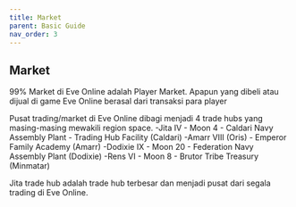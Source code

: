 ```yaml
---
title: Market
parent: Basic Guide
nav_order: 3
---
```


## Market

99% Market di Eve Online adalah Player Market. Apapun yang dibeli atau dijual di game Eve Online berasal dari transaksi para player

Pusat trading/market di Eve Online dibagi menjadi 4 trade hubs yang masing-masing mewakili region space.
-Jita IV - Moon 4 - Caldari Navy Assembly Plant - Trading Hub Facility (Caldari)
-Amarr VIII (Oris) - Emperor Family Academy (Amarr)
-Dodixie IX - Moon 20 - Federation Navy Assembly Plant (Dodixie)
-Rens VI - Moon 8 - Brutor Tribe Treasury (Minmatar)

Jita trade hub adalah trade hub terbesar dan menjadi pusat dari segala trading di Eve Online. 